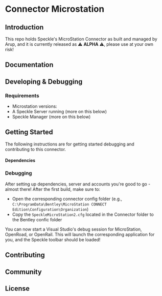 # Connector Microstation


## Introduction

This repo holds Speckle's MicroStation Connector as built and managed by Arup, and it is currently released as ⚠ **ALPHA** ⚠, please use at your own risk!

## Documentation


## Developing & Debugging

### Requirements

- Microstation versions: 
- A Speckle Server running (more on this below)
- Speckle Manager (more on this below)

## Getting Started

The following instructions are for getting started debugging and contributing to this connector.

#### Dependencies

### Debugging

After setting up dependencies, server and accounts you're good to go - almost there! After the first build, make sure to:

- Open the corresponding connector config folder (e.g., `C:\ProgramData\Bentley\MicroStation CONNECT Edition\Configuration\Organization`)
- Copy the `SpeckleMicroStation2.cfg` located in the Connector folder to the Bentley confic folder

You can now start a Visual Studio's debug session for MicroStation, OpenRoad, or OpenRail. This will launch the corresponding application for you, and the Speckle toolbar should be loaded!

## Contributing


## Community


## License
